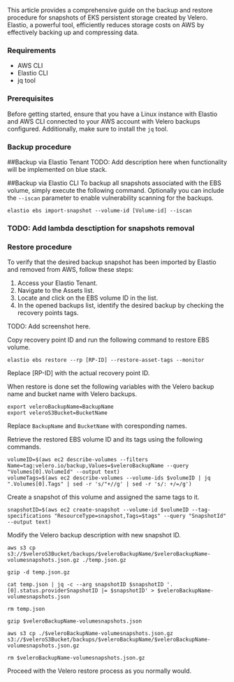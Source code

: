 This article provides a comprehensive guide on the backup and restore procedure for snapshots of EKS persistent storage created by Velero. 
Elastio, a powerful tool, efficiently reduces storage costs on AWS by effectively backing up and compressing data.

### Requirements
- AWS CLI
- Elastio CLI
- jq tool

### Prerequisites
Before getting started, ensure that you have a Linux instance with Elastio and AWS CLI connected to your AWS account with Velero backups configured. Additionally, make sure to install the `jq` tool.

### Backup procedure

##Backup via Elastio Tenant
TODO: Add description here when functionality will be implemented on blue stack.

##Backup via Elastio CLI
To backup all snapshots associated with the EBS volume, simply execute the following command. Optionally you can include the `--iscan` parameter to enable vulnerability scanning for the backups.

```
elastio ebs import-snapshot --volume-id [Volume-id] --iscan
```

### TODO: Add lambda desctiption for snapshots removal

### Restore procedure
To verify that the desired backup snapshot has been imported by Elastio and removed from AWS, follow these steps:
1. Access your Elastio Tenant.
2. Navigate to the Assets list.
3. Locate and click on the EBS volume ID in the list.
4. In the opened backups list, identify the desired backup by checking the recovery points tags.

TODO: Add screenshot here.

Copy recovery point ID and run the following command to restore EBS volume.

```
elastio ebs restore --rp [RP-ID] --restore-asset-tags --monitor
```
Replace [RP-ID] with the actual recovery point ID.

When restore is done set the following variables with the Velero backup name and bucket name with Velero backups.

```
export veleroBackupName=BackupName
export veleroS3Bucket=BucketName
```
Replace `BackupName` and `BucketName` with coresponding names.

Retrieve the restored EBS volume ID and its tags using the following commands.

```
volumeID=$(aws ec2 describe-volumes --filters Name=tag:velero.io/backup,Values=$veleroBackupName --query "Volumes[0].VolumeId" --output text)
volumeTags=$(aws ec2 describe-volumes --volume-ids $volumeID | jq ".Volumes[0].Tags" | sed -r 's/"+//g' | sed -r 's/: +/=/g')
```

Create a snapshot of this volume and assigned the same tags to it.

```
snapshotID=$(aws ec2 create-snapshot --volume-id $volumeID --tag-specifications "ResourceType=snapshot,Tags=$tags" --query "SnapshotId" --output text)
```

Modify the Velero backup description with new snapshot ID.

```
aws s3 cp s3://$veleroS3Bucket/backups/$veleroBackupName/$veleroBackupName-volumesnapshots.json.gz ./temp.json.gz

gzip -d temp.json.gz

cat temp.json | jq -c --arg snapshotID $snapshotID '.[0].status.providerSnapshotID |= $snapshotID' > $veleroBackupName-volumesnapshots.json

rm temp.json

gzip $veleroBackupName-volumesnapshots.json

aws s3 cp ./$veleroBackupName-volumesnapshots.json.gz s3://$veleroS3Bucket/backups/$veleroBackupName/$veleroBackupName-volumesnapshots.json.gz 

rm $veleroBackupName-volumesnapshots.json.gz 
```

Proceed with the Velero restore process as you normally would.